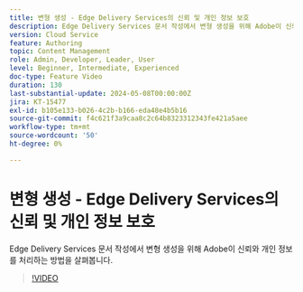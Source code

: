 ```yaml
---
title: 변형 생성 - Edge Delivery Services의 신뢰 및 개인 정보 보호
description: Edge Delivery Services 문서 작성에서 변형 생성을 위해 Adobe이 신뢰와 개인 정보를 처리하는 방법을 살펴봅니다.
version: Cloud Service
feature: Authoring
topic: Content Management
role: Admin, Developer, Leader, User
level: Beginner, Intermediate, Experienced
doc-type: Feature Video
duration: 130
last-substantial-update: 2024-05-08T00:00:00Z
jira: KT-15477
exl-id: b105e133-b026-4c2b-b166-eda48e4b5b16
source-git-commit: f4c621f3a9caa8c2c64b8323312343fe421a5aee
workflow-type: tm+mt
source-wordcount: '50'
ht-degree: 0%

---
```


# 변형 생성 - Edge Delivery Services의 신뢰 및 개인 정보 보호

Edge Delivery Services 문서 작성에서 변형 생성을 위해 Adobe이 신뢰와 개인 정보를 처리하는 방법을 살펴봅니다.

>[!VIDEO](https://video.tv.adobe.com/v/3429060/?learn=on)
